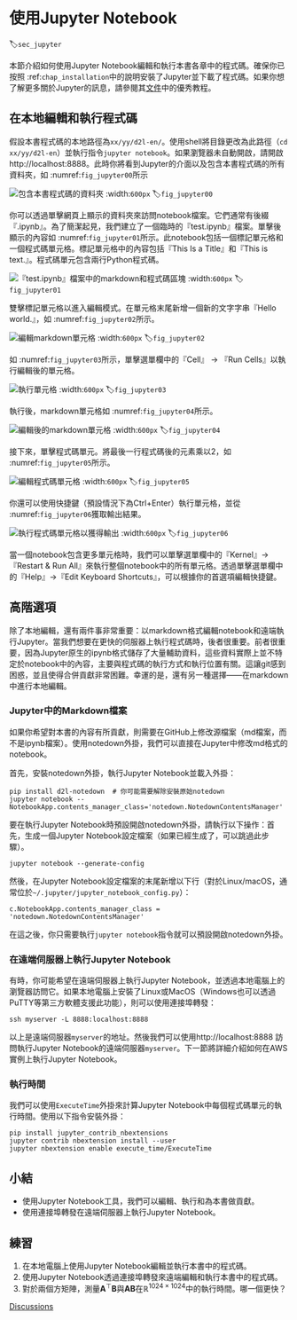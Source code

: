 # 使用Jupyter Notebook
:label:`sec_jupyter`

本節介紹如何使用Jupyter Notebook編輯和執行本書各章中的程式碼。確保你已按照 :ref:`chap_installation`中的說明安裝了Jupyter並下載了程式碼。如果你想了解更多關於Jupyter的訊息，請參閱其[文件](https://jupyter.readthedocs.io/en/latest/)中的優秀教程。 

## 在本地編輯和執行程式碼

假設本書程式碼的本地路徑為`xx/yy/d2l-en/`。使用shell將目錄更改為此路徑（`cd xx/yy/d2l-en`）並執行指令`jupyter notebook`。如果瀏覽器未自動開啟，請開啟http://localhost:8888。此時你將看到Jupyter的介面以及包含本書程式碼的所有資料夾，如 :numref:`fig_jupyter00`所示

![包含本書程式碼的資料夾](../img/jupyter00.png)
:width:`600px`
:label:`fig_jupyter00`

你可以透過單擊網頁上顯示的資料夾來訪問notebook檔案。它們通常有後綴『.ipynb』。為了簡潔起見，我們建立了一個臨時的『test.ipynb』檔案。單擊後顯示的內容如 :numref:`fig_jupyter01`所示。此notebook包括一個標記單元格和一個程式碼單元格。標記單元格中的內容包括『This Is a Title』和『This is text.』。程式碼單元包含兩行Python程式碼。 

![『test.ipynb』檔案中的markdown和程式碼區塊](../img/jupyter01.png)
:width:`600px`
:label:`fig_jupyter01`

雙擊標記單元格以進入編輯模式。在單元格末尾新增一個新的文字字串『Hello world.』，如 :numref:`fig_jupyter02`所示。 

![編輯markdown單元格](../img/jupyter02.png)
:width:`600px`
:label:`fig_jupyter02`

如 :numref:`fig_jupyter03`所示，單擊選單欄中的『Cell』 $\rightarrow$ 『Run Cells』以執行編輯後的單元格。 

![執行單元格](../img/jupyter03.png)
:width:`600px`
:label:`fig_jupyter03`

執行後，markdown單元格如 :numref:`fig_jupyter04`所示。 

![編輯後的markdown單元格](../img/jupyter04.png)
:width:`600px`
:label:`fig_jupyter04`

接下來，單擊程式碼單元。將最後一行程式碼後的元素乘以2，如 :numref:`fig_jupyter05`所示。 

![編輯程式碼單元格](../img/jupyter05.png)
:width:`600px`
:label:`fig_jupyter05`

你還可以使用快捷鍵（預設情況下為Ctrl+Enter）執行單元格，並從 :numref:`fig_jupyter06`獲取輸出結果。 

![執行程式碼單元格以獲得輸出](../img/jupyter06.png)
:width:`600px`
:label:`fig_jupyter06`

當一個notebook包含更多單元格時，我們可以單擊選單欄中的『Kernel』$\rightarrow$『Restart & Run All』來執行整個notebook中的所有單元格。透過單擊選單欄中的『Help』$\rightarrow$『Edit Keyboard Shortcuts』，可以根據你的首選項編輯快捷鍵。 

## 高階選項

除了本地編輯，還有兩件事非常重要：以markdown格式編輯notebook和遠端執行Jupyter。當我們想要在更快的伺服器上執行程式碼時，後者很重要。前者很重要，因為Jupyter原生的ipynb格式儲存了大量輔助資料，這些資料實際上並不特定於notebook中的內容，主要與程式碼的執行方式和執行位置有關。這讓git感到困惑，並且使得合併貢獻非常困難。幸運的是，還有另一種選擇——在markdown中進行本地編輯。 

### Jupyter中的Markdown檔案

如果你希望對本書的內容有所貢獻，則需要在GitHub上修改源檔案（md檔案，而不是ipynb檔案）。使用notedown外掛，我們可以直接在Jupyter中修改md格式的notebook。 

首先，安裝notedown外掛，執行Jupyter Notebook並載入外掛：

```
pip install d2l-notedown  # 你可能需要解除安裝原始notedown
jupyter notebook --NotebookApp.contents_manager_class='notedown.NotedownContentsManager'
```

要在執行Jupyter Notebook時預設開啟notedown外掛，請執行以下操作：首先，生成一個Jupyter Notebook設定檔案（如果已經生成了，可以跳過此步驟）。

```
jupyter notebook --generate-config
```

然後，在Jupyter Notebook設定檔案的末尾新增以下行（對於Linux/macOS，通常位於`~/.jupyter/jupyter_notebook_config.py`）：

```
c.NotebookApp.contents_manager_class = 'notedown.NotedownContentsManager'
```

在這之後，你只需要執行`jupyter notebook`指令就可以預設開啟notedown外掛。 

### 在遠端伺服器上執行Jupyter Notebook

有時，你可能希望在遠端伺服器上執行Jupyter Notebook，並透過本地電腦上的瀏覽器訪問它。如果本地電腦上安裝了Linux或MacOS（Windows也可以透過PuTTY等第三方軟體支援此功能），則可以使用連接埠轉發：

```
ssh myserver -L 8888:localhost:8888
```

以上是遠端伺服器`myserver`的地址。然後我們可以使用http://localhost:8888 訪問執行Jupyter Notebook的遠端伺服器`myserver`。下一節將詳細介紹如何在AWS實例上執行Jupyter Notebook。 

### 執行時間

我們可以使用`ExecuteTime`外掛來計算Jupyter Notebook中每個程式碼單元的執行時間。使用以下指令安裝外掛：

```
pip install jupyter_contrib_nbextensions
jupyter contrib nbextension install --user
jupyter nbextension enable execute_time/ExecuteTime
```

## 小結

* 使用Jupyter Notebook工具，我們可以編輯、執行和為本書做貢獻。
* 使用連接埠轉發在遠端伺服器上執行Jupyter Notebook。

## 練習

1. 在本地電腦上使用Jupyter Notebook編輯並執行本書中的程式碼。
1. 使用Jupyter Notebook透過連接埠轉發來遠端編輯和執行本書中的程式碼。
1. 對於兩個方矩陣，測量$\mathbf{A}^\top \mathbf{B}$與$\mathbf{A} \mathbf{B}$在$\mathbb{R}^{1024 \times 1024}$中的執行時間。哪一個更快？

[Discussions](https://discuss.d2l.ai/t/5731)
